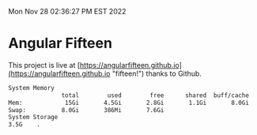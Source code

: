 Mon Nov 28 02:36:27 PM EST 2022

# Angular Fifteen


This project is live at [https://angularfifteen.github.io](https://angularfifteen.github.io "fifteen!") thanks to Github.

```bash
System Memory
               total        used        free      shared  buff/cache   available
Mem:            15Gi       4.5Gi       2.8Gi       1.1Gi       8.0Gi       9.4Gi
Swap:          8.0Gi       386Mi       7.6Gi
System Storage
3.5G	.
```
```bash
